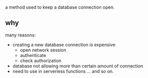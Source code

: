 a method used to keep a database connection open.

## why

many reasons:

- creating a new database connection is expensive
   - open network session
   - authenticate
   - check authorization
- database not allowing more than certain amount of connection
- need to use in serverless functions
  ... and so on.

